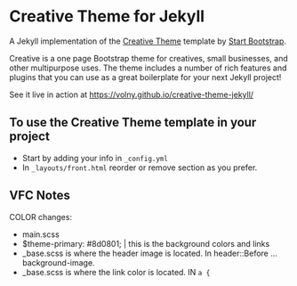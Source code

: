 # Creative Theme for Jekyll

A Jekyll implementation of the [Creative Theme](http://startbootstrap.com/template-overviews/creative/) template by [Start Bootstrap](http://startbootstrap.com).

Creative is a one page Bootstrap theme for creatives, small businesses, and other multipurpose uses.
The theme includes a number of rich features and plugins that you can use as a great boilerplate for your next Jekyll project! 

See it live in action at <https://volny.github.io/creative-theme-jekyll/>

## To use the Creative Theme template in your project

- Start by adding your info in `_config.yml`
- In `_layouts/front.html` reorder or remove section as you prefer.

## VFC Notes
COLOR changes:
- main.scss
- $theme-primary: #8d0801; | this is the background colors and links
- \_base.scss is where the header image is located. In header::Before ... background-image.
- \_base.scss is where the link color is located. IN `a {`

